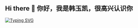 ## Hi there 👋 你好，我是韩玉凯，很高兴认识你

[![Typing SVG](https://readme-typing-svg.demolab.com/?lines=Hi+Nice+to+meet+you+I'm+YuKai+Han)](https://git.io/typing-svg)
